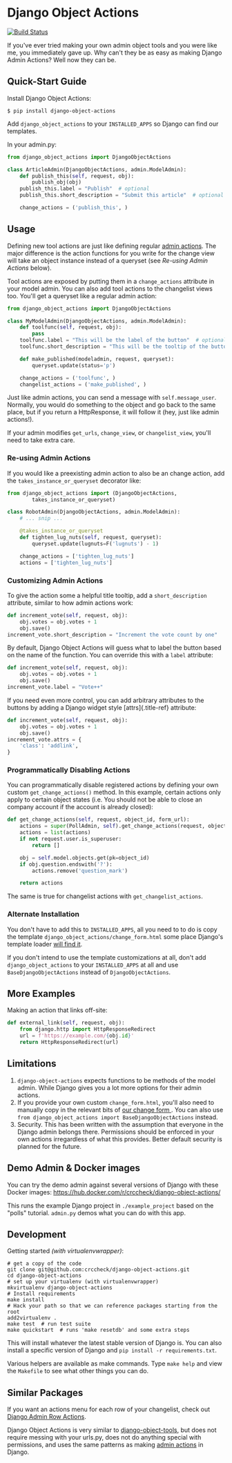 Django Object Actions
=====================

[![Build Status](https://travis-ci.org/crccheck/django-object-actions.svg?branch=master)](https://travis-ci.org/crccheck/django-object-actions)

If you've ever tried making your own admin object tools and you were
like me, you immediately gave up. Why can't they be as easy as making
Django Admin Actions? Well now they can be.

Quick-Start Guide
-----------------

Install Django Object Actions:

```shell
$ pip install django-object-actions
```

Add `django_object_actions` to your `INSTALLED_APPS` so Django can find
our templates.

In your admin.py:

```python
from django_object_actions import DjangoObjectActions

class ArticleAdmin(DjangoObjectActions, admin.ModelAdmin):
    def publish_this(self, request, obj):
        publish_obj(obj)
    publish_this.label = "Publish"  # optional
    publish_this.short_description = "Submit this article"  # optional

    change_actions = ('publish_this', )
```

Usage
-----

Defining new tool actions are just like defining regular [admin
actions](https://docs.djangoproject.com/en/dev/ref/contrib/admin/actions/).
The major difference is the action functions for you write for the
change view will take an object instance instead of a queryset (see
*Re-using Admin Actions* below).

Tool actions are exposed by putting them in a `change_actions` attribute
in your model admin. You can also add tool actions to the changelist
views too. You'll get a queryset like a regular admin action:

```python
from django_object_actions import DjangoObjectActions

class MyModelAdmin(DjangoObjectActions, admin.ModelAdmin):
    def toolfunc(self, request, obj):
        pass
    toolfunc.label = "This will be the label of the button"  # optional
    toolfunc.short_description = "This will be the tooltip of the button"  # optional

    def make_published(modeladmin, request, queryset):
        queryset.update(status='p')

    change_actions = ('toolfunc', )
    changelist_actions = ('make_published', )
```

Just like admin actions, you can send a message with
`self.message_user`. Normally, you would do something to the object and
go back to the same place, but if you return a HttpResponse, it will
follow it (hey, just like admin actions!).

If your admin modifies `get_urls`, `change_view`, or `changelist_view`,
you'll need to take extra care.

### Re-using Admin Actions

If you would like a preexisting admin action to also be an change
action, add the `takes_instance_or_queryset` decorator like:

```python
from django_object_actions import (DjangoObjectActions,
        takes_instance_or_queryset)

class RobotAdmin(DjangoObjectActions, admin.ModelAdmin):
    # ... snip ...

    @takes_instance_or_queryset
    def tighten_lug_nuts(self, request, queryset):
        queryset.update(lugnuts=F('lugnuts') - 1)

    change_actions = ['tighten_lug_nuts']
    actions = ['tighten_lug_nuts']
```

### Customizing Admin Actions

To give the action some a helpful title tooltip, add a
`short_description` attribute, similar to how admin actions work:

```python
def increment_vote(self, request, obj):
    obj.votes = obj.votes + 1
    obj.save()
increment_vote.short_description = "Increment the vote count by one"
```

By default, Django Object Actions will guess what to label the button
based on the name of the function. You can override this with a `label`
attribute:

```python
def increment_vote(self, request, obj):
    obj.votes = obj.votes + 1
    obj.save()
increment_vote.label = "Vote++"
```

If you need even more control, you can add arbitrary attributes to the
buttons by adding a Django widget style [attrs]{.title-ref} attribute:

```python
def increment_vote(self, request, obj):
    obj.votes = obj.votes + 1
    obj.save()
increment_vote.attrs = {
    'class': 'addlink',
}
```

### Programmatically Disabling Actions

You can programmatically disable registered actions by defining your own
custom `get_change_actions()` method. In this example, certain actions
only apply to certain object states (i.e. You should not be able to
close an company account if the account is already closed):

```python
def get_change_actions(self, request, object_id, form_url):
    actions = super(PollAdmin, self).get_change_actions(request, object_id, form_url)
    actions = list(actions)
    if not request.user.is_superuser:
        return []

    obj = self.model.objects.get(pk=object_id)
    if obj.question.endswith('?'):
        actions.remove('question_mark')

    return actions
```

The same is true for changelist actions with `get_changelist_actions`.

### Alternate Installation

You don't have to add this to `INSTALLED_APPS`, all you need to to do
is copy the template `django_object_actions/change_form.html` some place
Django's template loader [will find
it](https://docs.djangoproject.com/en/dev/ref/settings/#template-dirs).

If you don't intend to use the template customizations at all, don't
add `django_object_actions` to your `INSTALLED_APPS` at all and use
`BaseDjangoObjectActions` instead of `DjangoObjectActions`.

More Examples
-------------

Making an action that links off-site:

```python
def external_link(self, request, obj):
    from django.http import HttpResponseRedirect
    url = f'https://example.com/{obj.id}'
    return HttpResponseRedirect(url)
```

Limitations
-----------

1.  `django-object-actions` expects functions to be methods of the model
    admin. While Django gives you a lot more options for their admin
    actions.
2.  If you provide your own custom `change_form.html`, you'll also need
    to manually copy in the relevant bits of [our change form
    ](./django_object_actions/templates/django_object_actions/change_form.html).
    You can also use
    `from django_object_actions import BaseDjangoObjectActions` instead.
3.  Security. This has been written with the assumption that everyone in
    the Django admin belongs there. Permissions should be enforced in
    your own actions irregardless of what this provides. Better default
    security is planned for the future.

Demo Admin & Docker images
--------------------------

You can try the demo admin against several versions of Django with these
Docker images:
<https://hub.docker.com/r/crccheck/django-object-actions/>

This runs the example Django project in `./example_project` based on the
\"polls\" tutorial. `admin.py` demos what you can do with this app.

Development
-----------

Getting started *(with virtualenvwrapper)*:

```shell
# get a copy of the code
git clone git@github.com:crccheck/django-object-actions.git
cd django-object-actions
# set up your virtualenv (with virtualenvwrapper)
mkvirtualenv django-object-actions
# Install requirements
make install
# Hack your path so that we can reference packages starting from the root
add2virtualenv .
make test  # run test suite
make quickstart  # runs 'make resetdb' and some extra steps
```

This will install whatever the latest stable version of Django is. You
can also install a specific version of Django and
`pip install -r requirements.txt`.

Various helpers are available as make commands. Type `make help` and
view the `Makefile` to see what other things you can do.

Similar Packages
----------------

If you want an actions menu for each row of your changelist, check out
[Django Admin Row
Actions](https://github.com/DjangoAdminHackers/django-admin-row-actions).

Django Object Actions is very similar to
[django-object-tools](https://github.com/praekelt/django-object-tools),
but does not require messing with your urls.py, does not do anything
special with permissions, and uses the same patterns as making [admin
actions](https://docs.djangoproject.com/en/dev/ref/contrib/admin/actions/#actions-as-modeladmin-methods)
in Django.
